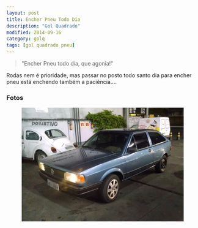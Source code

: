 ```yaml
---
layout: post
title: Encher Pneu Todo Dia
description: "Gol Quadrado"
modified: 2014-09-16
category: golq
tags: [gol quadrado pneu]
---
```



> "Encher Pneu todo dia, que agonia!"

Rodas nem é prioridade, mas passar no posto todo santo dia para encher pneu está enchendo também a
paciência....

### Fotos

<figure>
	<img src="/images/IMG_20140916_220613875.jpg">
</figure>

